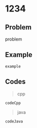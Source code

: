 # 1234

## Problem

problem


## Example

```
example

```

## Codes

> cpp

```
codeCpp

```

> java

```
codeJava

```
